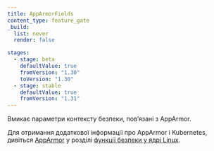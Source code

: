 ```yaml
---
title: AppArmorFields
content_type: feature_gate
_build:
  list: never
  render: false

stages:
  - stage: beta
    defaultValue: true
    fromVersion: "1.30"
    toVersion: "1.30"
  - stage: stable
    defaultValue: true
    fromVersion: "1.31"
---
```

Вмикає параметри контексту безпеки, повʼязані з AppArmor.

Для отримання додаткової інформації про AppArmor і Kubernetes, дивіться [AppArmor](/docs/concepts/security/linux-kernel-security-constraints/#apparmor) у розділі [функції безпеки у ядрі Linux](/docs/concepts/security/linux-kernel-security-constraints/#linux-security-features).
